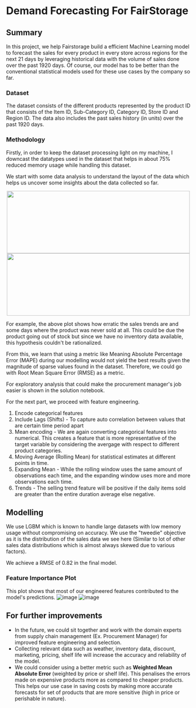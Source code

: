 # Demand Forecasting For FairStorage 

## Summary

In this project, we help Fairstorage build a efficient Machine Learning model to forecast the sales for every product in every store across regions for the next 21 days by leveraging historical data with the volume of sales done over the past 1920 days. Of course, our model has to be better than the conventional statistical models used for these use cases by the company so far. 


### Dataset 

The dataset consists of the different products represented by the product ID that consists of the Item ID, Sub-Category ID, Category ID, Store ID and Region ID. The data also includes the past sales history (in units) over the past 1920 days. 


### Methodology 

Firstly, in order to keep the dataset processing light on my machine, I downcast the datatypes used in the dataset that helps in about 75% reduced memory usage while handling this dataset.

We start with some data analysis to understand the layout of the data which helps us uncover some insights about the data collected so far. 

<p align="center">
<img src = https://user-images.githubusercontent.com/42509638/204121294-a8d34571-b842-49b7-bf8f-7f52d60dd93e.png width = 500  height= 170 >
<img src = https://user-images.githubusercontent.com/42509638/204121283-062d3e19-8796-485a-88b0-a9bf5b3ef7e3.png width = 500  height= 170>
</p>

For example, the above plot shows how erratic the sales trends are and some days where the product was never sold at all. This could be due the product going out of stock but since we have no inventory data available, this hypothesis couldn't be rationalized.

From this, we learn that using a metric like Meaning Absolute Percentage Error (MAPE) during our modelling would not yield the best results given the magnitude of sparse values found in the dataset. Therefore, we could go with Root Mean Square Error (RMSE) as a metric. 

For exploratory analysis that could make the procurement manager's job easier is shown in the solution notebook.

For the next part, we proceed with feature engineering. 
1) Encode categorical features
2) Include Lags (Shifts) - To capture auto correlation between values that are certain time period apart
3) Mean encoding - We are again converting categorical features into numerical. This creates a feature that is more representative of the target variable by considering the avergage with respect to different product categories.
4) Moving Average  (Rolling Mean) for statistical estimates at different points in time. 
5) Expanding Mean - While the rolling window uses the same amount of observations each time, and the expanding window uses more and more observations each time.
6) Trends - The selling trend feature will be positive if the daily items sold are greater than the entire duration average else negative.

## Modelling

We use LGBM which is known to handle large datasets with low memory usage without compromising on accuracy. We use the "tweedie" objective as it is the distribution of the sales data we see here (Similar to lot of other sales data distributions which is almost always skewed due to various factors). 

We achieve a RMSE of 0.82 in the final model. 

### Feature Importance Plot 
This plot shows that most of our engineered features contributed to the model's predictions. 
![image](https://user-images.githubusercontent.com/42509638/204121594-f700b3f9-9055-486c-98be-572a460fff17.png)
![image](https://user-images.githubusercontent.com/42509638/204121848-0542d450-acf5-4752-9276-b3afa596a983.png)


## For further improvements

- In the future, we could sit together and work with the domain experts from supply chain management (Ex. Procurement Manager) for improved feature engineering and selection. 
- Collecting relevant data such as weather, inventory data, discount, marketing, pricing, shelf life will increase the accuracy and reliability of the model.
- We could consider using a better metric such as <b> Weighted Mean Absolute Error </b> (weighted by price or shelf life). This penalises the errors made on expensive products more as compared to cheaper products. This helps our use case in saving costs by making more accurate forecasts for set of products that are more sensitive (high in price or perishable in nature). 


